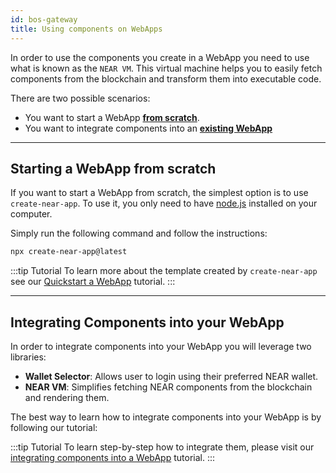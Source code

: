 ```yaml
---
id: bos-gateway
title: Using components on WebApps
---
```


In order to use the components you create in a WebApp you need to use what is known as the `NEAR VM`. This virtual machine helps you to easily fetch components from the blockchain and transform them into executable code.

There are two possible scenarios:

- You want to start a WebApp [**from scratch**](#starting-a-webapp-from-scratch).
- You want to integrate components into an [**existing WebApp**](#integrating-components-into-your-webapp)

---

## Starting a WebApp from scratch

If you want to start a WebApp from scratch, the simplest option is to use `create-near-app`. To use it, you only need to have [node.js](https://nodejs.org/en/) installed on your computer.

Simply run the following command and follow the instructions:

```bash
npx create-near-app@latest
```

:::tip Tutorial
To learn more about the template created by `create-near-app` see our [Quickstart a WebApp](../../2.build/4.web3-apps/quickstart.md) tutorial.
:::

---

## Integrating Components into your WebApp

In order to integrate components into your WebApp you will leverage two libraries:

- **Wallet Selector**: Allows user to login using their preferred NEAR wallet.
- **NEAR VM**: Simplifies fetching NEAR components from the blockchain and rendering them.

The best way to learn how to integrate components into your WebApp is by following our tutorial:

:::tip Tutorial
To learn step-by-step how to integrate them, please visit our [integrating components into a WebApp](../4.web3-apps/integrate-components.md) tutorial.
:::
